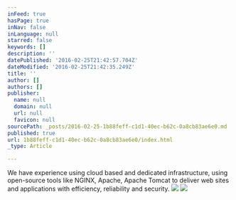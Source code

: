 ```yaml
---
inFeed: true
hasPage: true
inNav: false
inLanguage: null
starred: false
keywords: []
description: ''
datePublished: '2016-02-25T21:42:57.704Z'
dateModified: '2016-02-25T21:42:35.249Z'
title: ''
author: []
authors: []
publisher:
  name: null
  domain: null
  url: null
  favicon: null
sourcePath: _posts/2016-02-25-1b88feff-c1d1-40ec-b62c-0a8cb83ae6e0.md
published: true
url: 1b88feff-c1d1-40ec-b62c-0a8cb83ae6e0/index.html
_type: Article

---
```

We have experience using cloud based and dedicated infrastructure, using open-source tools like NGINX, Apache, Apache Tomcat to deliver web sites and applications with efficiency, reliability and security.
![](https://the-grid-user-content.s3-us-west-2.amazonaws.com/8f0437a0-e530-4ff7-a468-05f4d7908ebb.png)
![](https://the-grid-user-content.s3-us-west-2.amazonaws.com/12866f14-ff12-45d6-ad75-6666da11f7f5.png)